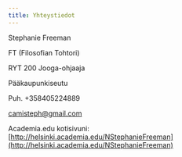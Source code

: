 ```yaml
---
title: Yhteystiedot
---
```


Stephanie Freeman

FT (Filosofian Tohtori)

RYT 200 Jooga-ohjaaja

Pääkaupunkiseutu 

Puh. +358405224889

[camisteph@gmail.com](mailto:camisteph@gmail.com)

Academia.edu kotisivuni: [http://helsinki.academia.edu/NStephanieFreeman](http://helsinki.academia.edu/NStephanieFreeman)
